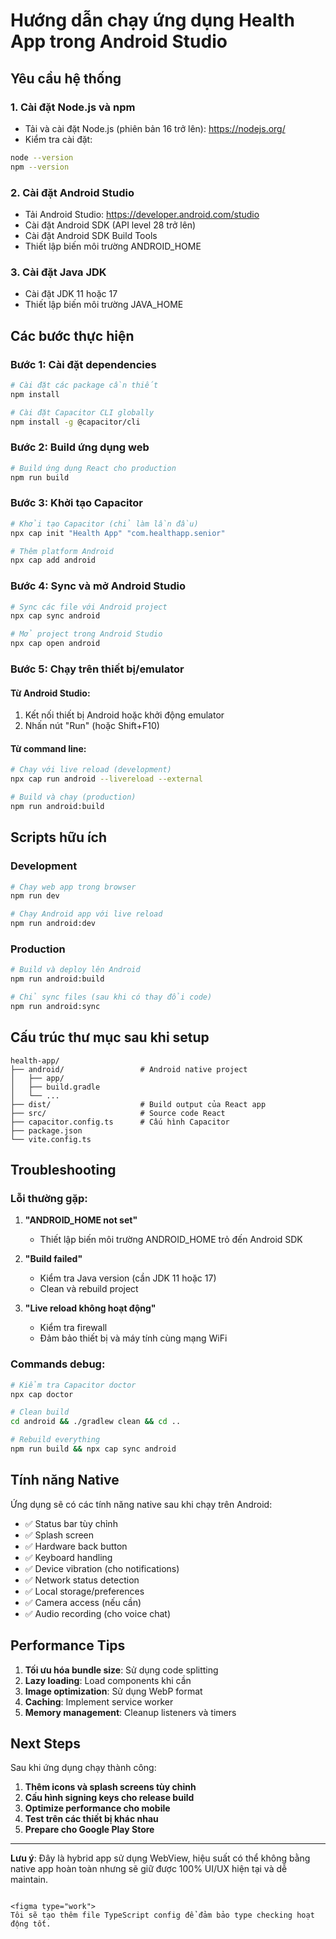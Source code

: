 # Hướng dẫn chạy ứng dụng Health App trong Android Studio

## Yêu cầu hệ thống

### 1. Cài đặt Node.js và npm
- Tải và cài đặt Node.js (phiên bản 16 trở lên): https://nodejs.org/
- Kiểm tra cài đặt:
```bash
node --version
npm --version
```

### 2. Cài đặt Android Studio
- Tải Android Studio: https://developer.android.com/studio
- Cài đặt Android SDK (API level 28 trở lên)
- Cài đặt Android SDK Build Tools
- Thiết lập biến môi trường ANDROID_HOME

### 3. Cài đặt Java JDK
- Cài đặt JDK 11 hoặc 17
- Thiết lập biến môi trường JAVA_HOME

## Các bước thực hiện

### Bước 1: Cài đặt dependencies
```bash
# Cài đặt các package cần thiết
npm install

# Cài đặt Capacitor CLI globally
npm install -g @capacitor/cli
```

### Bước 2: Build ứng dụng web
```bash
# Build ứng dụng React cho production
npm run build
```

### Bước 3: Khởi tạo Capacitor
```bash
# Khởi tạo Capacitor (chỉ làm lần đầu)
npx cap init "Health App" "com.healthapp.senior"

# Thêm platform Android
npx cap add android
```

### Bước 4: Sync và mở Android Studio
```bash
# Sync các file với Android project
npx cap sync android

# Mở project trong Android Studio
npx cap open android
```

### Bước 5: Chạy trên thiết bị/emulator

#### Từ Android Studio:
1. Kết nối thiết bị Android hoặc khởi động emulator
2. Nhấn nút "Run" (hoặc Shift+F10)

#### Từ command line:
```bash
# Chạy với live reload (development)
npx cap run android --livereload --external

# Build và chạy (production)
npm run android:build
```

## Scripts hữu ích

### Development
```bash
# Chạy web app trong browser
npm run dev

# Chạy Android app với live reload
npm run android:dev
```

### Production
```bash
# Build và deploy lên Android
npm run android:build

# Chỉ sync files (sau khi có thay đổi code)
npm run android:sync
```

## Cấu trúc thư mục sau khi setup

```
health-app/
├── android/                 # Android native project
│   ├── app/
│   ├── build.gradle
│   └── ...
├── dist/                    # Build output của React app
├── src/                     # Source code React
├── capacitor.config.ts      # Cấu hình Capacitor
├── package.json
└── vite.config.ts
```

## Troubleshooting

### Lỗi thường gặp:

1. **"ANDROID_HOME not set"**
   - Thiết lập biến môi trường ANDROID_HOME trỏ đến Android SDK

2. **"Build failed"**
   - Kiểm tra Java version (cần JDK 11 hoặc 17)
   - Clean và rebuild project

3. **"Live reload không hoạt động"**
   - Kiểm tra firewall
   - Đảm bảo thiết bị và máy tính cùng mạng WiFi

### Commands debug:
```bash
# Kiểm tra Capacitor doctor
npx cap doctor

# Clean build
cd android && ./gradlew clean && cd ..

# Rebuild everything
npm run build && npx cap sync android
```

## Tính năng Native

Ứng dụng sẽ có các tính năng native sau khi chạy trên Android:

- ✅ Status bar tùy chỉnh
- ✅ Splash screen
- ✅ Hardware back button
- ✅ Keyboard handling
- ✅ Device vibration (cho notifications)
- ✅ Network status detection
- ✅ Local storage/preferences
- ✅ Camera access (nếu cần)
- ✅ Audio recording (cho voice chat)

## Performance Tips

1. **Tối ưu hóa bundle size**: Sử dụng code splitting
2. **Lazy loading**: Load components khi cần
3. **Image optimization**: Sử dụng WebP format
4. **Caching**: Implement service worker
5. **Memory management**: Cleanup listeners và timers

## Next Steps

Sau khi ứng dụng chạy thành công:

1. **Thêm icons và splash screens tùy chỉnh**
2. **Cấu hình signing keys cho release build**
3. **Optimize performance cho mobile**
4. **Test trên các thiết bị khác nhau**
5. **Prepare cho Google Play Store**

---

**Lưu ý**: Đây là hybrid app sử dụng WebView, hiệu suất có thể không bằng native app hoàn toàn nhưng sẽ giữ được 100% UI/UX hiện tại và dễ maintain.
```

<figma type="work">
Tôi sẽ tạo thêm file TypeScript config để đảm bảo type checking hoạt động tốt.